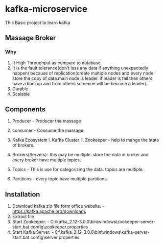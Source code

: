 # kafka-microservice

This Basic project to learn kafka

## Massage Broker

### Why

1. It High Throughput as compare to database.<br>
2. It is the fault tolerance(don't loss any data if anything unexpectedly happen) because of replication(create multiple nodes and every node store the copy of data.main node is leader. if leader is fail then others have a backup and from others someone will be become a leader).<br>
3. Durable
4. Scalable

## Components

1. Producer - Producer the massage

2. consumer - Consume the massage

3. Kafka Ecosystem
 i. Kafka Cluster 
 ii. Zookeeper - help to mange the state of brokers.

4. Brokers(Servers)- this may be multiple. store the data in broker and every broker have multiple topics. 

5. Topics - This is use for categorizing the data. topics are multiple.

6. Partitions - every topic have multiple partitions. 

## Installation

1. Download kafka zip file form office website. - https://kafka.apache.org/downloads
2. Extract file
3. Start Zookeeper. - C:\kafka_2.12-3.0.0\bin\windows\zookeeper-server-start.bat config\zookeeper.properties
4. Start Kafka Server. - C:\kafka_2.12-3.0.0\bin\windows\kafka-server-start.bat config\server.properties



